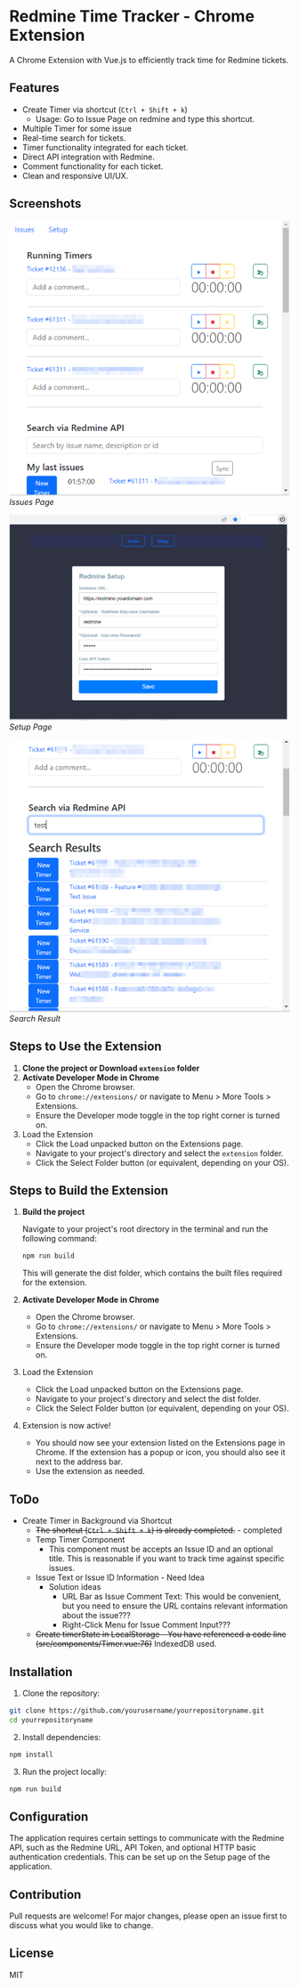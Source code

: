 # Redmine Time Tracker - Chrome Extension

A Chrome Extension with Vue.js to efficiently track time for Redmine tickets.

## Features

- Create Timer via shortcut (`Ctrl + Shift + k`) 
  - Usage: Go to Issue Page on redmine and type this shortcut.
- Multiple Timer for some issue
- Real-time search for tickets.
- Timer functionality integrated for each ticket.
- Direct API integration with Redmine.
- Comment functionality for each ticket.
- Clean and responsive UI/UX.


## Screenshots

![Issues Page](/screenshots/issues-page.png)
_Issues Page_

![Setup Page](/screenshots/setup-page.png)
_Setup Page_

![Search Result](/screenshots/search-results.png)
_Search Result_

## Steps to Use the Extension

1. **Clone the project or Download `extension` folder**
2. **Activate Developer Mode in Chrome**
    * Open the Chrome browser.
    * Go to `chrome://extensions/` or navigate to Menu > More Tools > Extensions.
    * Ensure the Developer mode toggle in the top right corner is turned on.
3. Load the Extension
    * Click the Load unpacked button on the Extensions page.
    * Navigate to your project's directory and select the `extension` folder.
    * Click the Select Folder button (or equivalent, depending on your OS).


## Steps to Build the Extension

1. **Build the project**

   Navigate to your project's root directory in the terminal and run the following command:

   ```bash
   npm run build
   ```
   This will generate the dist folder, which contains the built files required for the extension.

2. **Activate Developer Mode in Chrome**
   * Open the Chrome browser.
   * Go to `chrome://extensions/` or navigate to Menu > More Tools > Extensions.
   * Ensure the Developer mode toggle in the top right corner is turned on.

3. Load the Extension
   * Click the Load unpacked button on the Extensions page.
   * Navigate to your project's directory and select the dist folder.
   * Click the Select Folder button (or equivalent, depending on your OS).

4. Extension is now active!
   * You should now see your extension listed on the Extensions page in Chrome. If the extension has a popup or icon, you should also see it next to the address bar.
   * Use the extension as needed.


## ToDo

* Create Timer in Background via Shortcut
   * ~~The shortcut (`Ctrl + Shift + k`) is already completed.~~ - completed
   * Temp Timer Component
        * This component must be accepts an Issue ID and an optional title. This is reasonable if you want to track time against specific issues.
   *  Issue Text or Issue ID Information - Need Idea
        * Solution ideas
            * URL Bar as Issue Comment Text: This would be convenient, but you need to ensure the URL contains relevant information about the issue???
            * Right-Click Menu for Issue Comment Input???
   * ~~Create timerState in LocalStorage - You have referenced a code line (src/components/Timer.vue:76)~~ IndexedDB used.

   

## Installation

1. Clone the repository:
```bash
git clone https://github.com/yourusername/yourrepositoryname.git
cd yourrepositoryname
````

2. Install dependencies:
```bash
npm install

````


3. Run the project locally:
```bash
npm run build

````


## Configuration
The application requires certain settings to communicate with the Redmine API, such as the Redmine URL,
API Token, and optional HTTP basic authentication credentials. This can be set up on the Setup page of the application.





## Contribution
Pull requests are welcome! For major changes, please open an issue first to discuss what you would like to change.



## License
MIT












